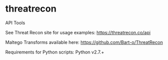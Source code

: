 threatrecon
===========

API Tools

See Threat Recon site for usage examples:
https://threatrecon.co/api

Maltego Transforms available here:
https://github.com/Bart-o/ThreatRecon

Requirements for Python scripts:
Python v2.7.+

